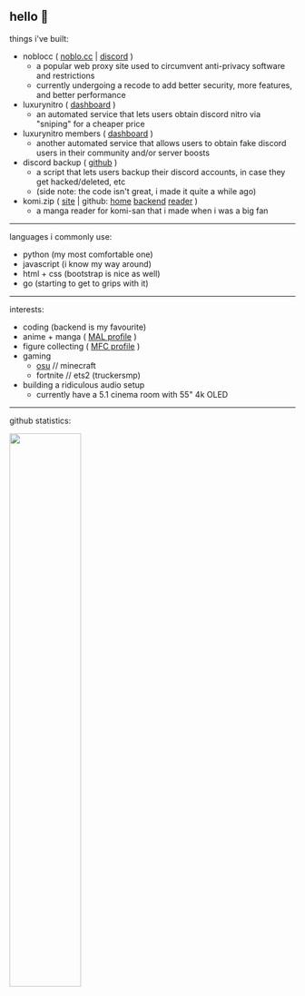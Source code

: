 hello 👋
---
things i've built:
- noblocc ( <a href="https://noblo.cc" target="_blank">noblo.cc</a> | <a href="https://discord.gg/GZ22YZBpv5" target="_blank">discord</a> )
  - a popular web proxy site used to circumvent anti-privacy software and restrictions
  - currently undergoing a recode to add better security, more features, and better performance
- luxurynitro ( <a href="https://dash.luxurynitro.com" target="_blank">dashboard</a> )
  - an automated service that lets users obtain discord nitro via "sniping" for a cheaper price
- luxurynitro members ( <a href="https://mem.luxurynitro.com/" target="_blank">dashboard</a> )
  - another automated service that allows users to obtain fake discord users in their community and/or server boosts
- discord backup ( <a href="https://github.com/itschasa/Discord-Backup" target="_blank">github</a> )
  - a script that lets users backup their discord accounts, in case they get hacked/deleted, etc
  - (side note: the code isn't great, i made it quite a while ago)
- komi.zip ( <a href="https://komi.zip" target="_blank">site</a> | github: <a href="https://github.com/itschasa/KomiZIP-Home" target="_blank">home</a> <a href="https://github.com/itschasa/KomiZIP-Backend" target="_blank">backend</a> <a href="https://github.com/itschasa/KomiZIP-Reader" target="_blank">reader</a> )
  - a manga reader for komi-san that i made when i was a big fan

---
languages i commonly use:
- python (my most comfortable one)
- javascript (i know my way around)
- html + css (bootstrap is nice as well)
- go (starting to get to grips with it)

---
interests:
- coding (backend is my favourite)
- anime + manga ( <a href="https://myanimelist.net/profile/itschasa" target="_blank">MAL profile</a> )
- figure collecting ( <a href="https://myfigurecollection.net/profile/chasa" target="_blank">MFC profile</a> )
- gaming
  - <a href="https://osu.ppy.sh/users/22335237" target="_blank">osu</a> // minecraft
  - fortnite // ets2 (truckersmp)
- building a ridiculous audio setup
  - currently have a 5.1 cinema room with 55" 4k OLED

---
github statistics:

<a href="https://chasa.wtf">
  <img width="50%" src="https://github-readme-stats.vercel.app/api?username=itschasa&count_private=true&show_icons=true&theme=midnight-purple&hide_border=true"/>
</a>
